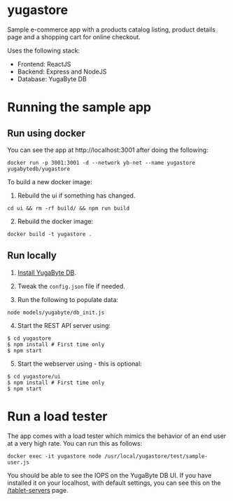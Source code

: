 # yugastore

Sample e-commerce app with a products catalog listing, product details page and a shopping cart for online checkout.

Uses the following stack:
* Frontend: ReactJS
* Backend: Express and NodeJS
* Database: YugaByte DB

# Running the sample app

## Run using docker

You can see the app at http://localhost:3001 after doing the following:

```
docker run -p 3001:3001 -d --network yb-net --name yugastore yugabytedb/yugastore
```

To build a new docker image:

1. Rebuild the ui if something has changed.
```
cd ui && rm -rf build/ && npm run build
```

2. Rebuild the docker image:
```
docker build -t yugastore .
```

## Run locally

1. [Install YugaByte DB](https://docs.yugabyte.com/quick-start/install/).

2. Tweak the `config.json` file if needed.

3. Run the following to populate data:
```
node models/yugabyte/db_init.js
```

4. Start the REST API server using:
```
$ cd yugastore
$ npm install # First time only
$ npm start
```

5. Start the webserver using - this is optional:
```
$ cd yugastore/ui
$ npm install # First time only
$ npm start
```

# Run a load tester

The app comes with a load tester which mimics the behavior of an end user at a very high rate. You can run this as follows:
```
docker exec -it yugastore node /usr/local/yugastore/test/sample-user.js
```

You should be able to see the IOPS on the YugaByte DB UI. If you have installed it on your localhost, with default settings, you can see this on the [/tablet-servers](http://localhost:7000/tablet-servers) page.
